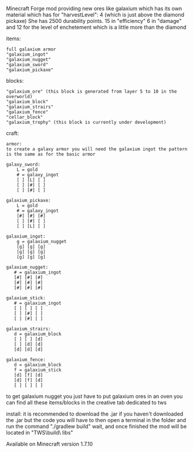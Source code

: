 Minecraft Forge mod providing new ores like galaxium which has its own material which has for "harvestLevel": 4 (which is just above the diamond pickaxe)
She has 2500 durability points.
15 in "efficiency" 
6 in "damage" and 12 for the level of enchetement which is a little more than the diamond


items:

    full galaxium armor
    "galaxium_ingot"
    "galaxium_nugget"
    "galaxium_sword"
    "galaxium_pickaxe"

blocks:

    "galaxium_ore" (this block is generated from layer 5 to 10 in the overworld)
    "galaxium_block"
    "galaxium_strairs"
    "galaxium_fence"
    "cellar_block"
    "galaxium_trophy" (this block is currently under development)


craft:

    armor:
    to create a galaxy armor you will need the galaxium ingot the pattern is the same as for the basic armor
    
    galaxy_sword:
        L = gold
        # = galaxy_ingot
        [ ] [L] [ ]
        [ ] [#] [ ]
        [ ] [#] [ ]
        
    galaxium_pickaxe:
        L = gold
        # = galaxy_ingot
        [#] [#] [#]
        [ ] [#] [ ]
        [ ] [L] [ ]

    galaxium_ingot:
        g = galaxium_nugget
        [g] [g] [g]
        [g] [g] [g]
        [g] [g] [g]

    galaxium_nugget:
       # = galaxium_ingot
       [#] [#] [#]
       [#] [#] [#]
       [#] [#] [#]
    
    galaxium_stick:
       # = galaxium_ingot
       [ ] [ ] [ ]
       [ ] [#] [ ]
       [ ] [#] [ ]
    
    galaxium_strairs:
       d = galaxium_block
       [ ] [ ] [d]
       [ ] [d] [d]
       [d] [d] [d]

    galaxium_fence:
       d = galaxium_block
       f = galaxium_stick
       [d] [f] [d]
       [d] [f] [d]
       [ ] [ ] [ ]



to get galaxium nugget you just have to put galaxium ores in an oven
you can find all these items/blocks in the creative tab dedicated to tws

install:
    it is recommended to download the .jar
    if you haven't downloaded the .jar but the code you will have to then open a terminal in the folder and run the command "./gradlew build" wait, and once finished the mod will be located in "TWS\build\ libs"

Available on Minecraft version 1.7.10